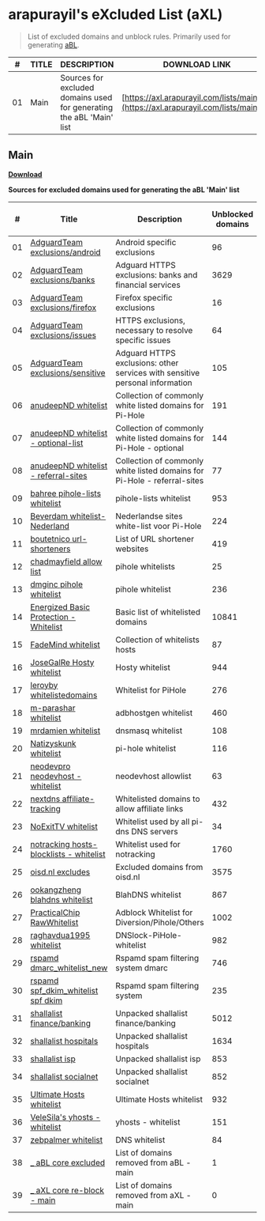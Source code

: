 # arapurayil's eXcluded List (aXL)

> List of excluded domains and unblock rules. Primarily used for generating [aBL](https://github.com/arapurayil/abl).

| #   | TITLE | DESCRIPTION                                                            | DOWNLOAD LINK                                                                            |
| --- | ----- | ---------------------------------------------------------------------- | ---------------------------------------------------------------------------------------- |
| 01  | Main  | Sources for excluded domains used for generating the aBL 'Main' list   | [https://axl.arapurayil.com/lists/main.txt](https://axl.arapurayil.com/lists/main.txt)   |

## Main
**[Download](https://axl.arapurayil.com/lists/main.txt)**

**Sources for excluded domains used for generating the aBL 'Main' list**

| #      | Title                                                                                                                                             | Description                                                                        | Unblocked domains | Re-blocked domains |
| ------ | ------------------------------------------------------------------------------------------------------------------------------------------------- | ---------------------------------------------------------------------------------- | ----------------- | ------------------ |
| 01     | [AdguardTeam exclusions/android](https://raw.githubusercontent.com/AdguardTeam/HttpsExclusions/master/exclusions/android.txt)                     | Android specific exclusions                                                        | 96                | 0                  |
| 02     | [AdguardTeam exclusions/banks](https://raw.githubusercontent.com/AdguardTeam/HttpsExclusions/master/exclusions/banks.txt)                         | Adguard HTTPS exclusions: banks and financial services                             | 3629              | 0                  |
| 03     | [AdguardTeam exclusions/firefox](https://raw.githubusercontent.com/AdguardTeam/HttpsExclusions/master/exclusions/firefox.txt)                     | Firefox specific exclusions                                                        | 16                | 0                  |
| 04     | [AdguardTeam exclusions/issues](https://raw.githubusercontent.com/AdguardTeam/HttpsExclusions/master/exclusions/issues.txt)                       | HTTPS exclusions, necessary to resolve specific issues                             | 64                | 0                  |
| 05     | [AdguardTeam exclusions/sensitive](https://raw.githubusercontent.com/AdguardTeam/HttpsExclusions/master/exclusions/sensitive.txt)                 | Adguard HTTPS exclusions: other services with sensitive personal information       | 105               | 0                  |
| 06     | [anudeepND whitelist](https://raw.githubusercontent.com/anudeepND/whitelist/master/domains/whitelist.txt)                                         | Collection of commonly white listed domains for Pi-Hole                            | 191               | 0                  |
| 07     | [anudeepND whitelist - optional-list](https://raw.githubusercontent.com/anudeepND/whitelist/master/domains/optional-list.txt)                     | Collection of commonly white listed domains for Pi-Hole - optional                 | 144               | 0                  |
| 08     | [anudeepND whitelist - referral-sites](https://raw.githubusercontent.com/anudeepND/whitelist/master/domains/referral-sites.txt)                   | Collection of commonly white listed domains for Pi-Hole - referral-sites           | 77                | 0                  |
| 09     | [bahree pihole-lists whitelist](https://raw.githubusercontent.com/bahree/pihole-lists/main/whitelist.txt)                                         | pihole-lists whitelist                                                             | 953               | 0                  |
| 10     | [Beverdam whitelist-Nederland](https://raw.githubusercontent.com/Beverdam/whitelist-Nederland/master/domains/whitelist.txt)                       | Nederlandse sites white-list voor Pi-Hole                                          | 224               | 0                  |
| 11     | [boutetnico url-shorteners](https://raw.githubusercontent.com/boutetnico/url-shorteners/master/list.txt)                                          | List of URL shortener websites                                                     | 419               | 0                  |
| 12     | [chadmayfield allow list](https://raw.githubusercontent.com/chadmayfield/my-pihole-blocklists/master/allow.list)                                  | pihole whitelists                                                                  | 25                | 0                  |
| 13     | [dmginc pihole whitelist](https://raw.githubusercontent.com/dmginc/pihole/master/whitelist.txt)                                                   | pihole whitelist                                                                   | 236               | 0                  |
| 14     | [Energized Basic Protection - Whitelist](https://raw.githubusercontent.com/EnergizedProtection/unblock/master/basic/formats/domains.txt)          | Basic list of whitelisted domains                                                  | 10841             | 0                  |
| 15     | [FadeMind whitelist](https://raw.githubusercontent.com/FadeMind/hosts.whitelists/master/whitelist.FadeMind)                                       | Collection of whitelists hosts                                                     | 87                | 0                  |
| 16     | [JoseGalRe Hosty whitelist](https://raw.githubusercontent.com/JoseGalRe/Hosty/master/bits/hosty.whitelist)                                        | Hosty whitelist                                                                    | 944               | 0                  |
| 17     | [leroyby whitelistedomains](https://raw.githubusercontent.com/leroyby/PiHole_Settings/master/domains/whitelistedomains.txt)                       | Whitelist for PiHole                                                               | 276               | 0                  |
| 18     | [m-parashar whitelist](https://raw.githubusercontent.com/m-parashar/adbhostgen/master/whitelist)                                                  | adbhostgen whitelist                                                               | 460               | 0                  |
| 19     | [mrdamien whitelist](https://raw.githubusercontent.com/mrdamien/dnsmasq-blocklist/gh-pages/whitelist.txt)                                         | dnsmasq whitelist                                                                  | 108               | 0                  |
| 20     | [Natizyskunk whitelist](https://gitlab.com/Natizyskunk/pi-hole-lists/raw/master/whitelist/personal_mega_whitelist/whitelist.txt)                  | pi-hole whitelist                                                                  | 116               | 0                  |
| 21     | [neodevpro neodevhost - whitelist](https://raw.githubusercontent.com/neodevpro/neodevhost/master/customallowlist)                                 | neodevhost allowlist                                                               | 63                | 0                  |
| 22     | [nextdns affiliate-tracking](https://raw.githubusercontent.com/nextdns/metadata/master/privacy/affiliate-tracking-domains)                        | Whitelisted domains to allow affiliate links                                       | 432               | 0                  |
| 23     | [NoExitTV whitelist](https://raw.githubusercontent.com/NoExitTV/whitelist/master/domains/whitelist.txt)                                           | Whitelist used by all pi-dns DNS servers                                           | 34                | 0                  |
| 24     | [notracking hosts-blocklists - whitelist](https://raw.githubusercontent.com/notracking/hosts-blocklists-scripts/master/hostnames.whitelist.txt)   | Whitelist used for notracking                                                      | 1760              | 0                  |
| 25     | [oisd.nl excludes](https://axl.arapurayil.com/core/oisd_excluded.txt)                                                                             | Excluded domains from oisd.nl                                                      | 3575              | 0                  |
| 26     | [ookangzheng blahdns whitelist](https://raw.githubusercontent.com/ookangzheng/blahdns/master/hosts/whitelist.txt)                                 | BlahDNS whitelist                                                                  | 867               | 0                  |
| 27     | [PracticalChip RawWhitelist](https://raw.githubusercontent.com/PracticalChip/Adblocking/master/RawWhitelist.txt)                                  | Adblock Whitelist for Diversion/Pihole/Others                                      | 1002              | 0                  |
| 28     | [raghavdua1995 whitelist](https://raw.githubusercontent.com/raghavdua1995/DNSlock-PiHole-whitelist/master/whitelist.list)                         | DNSlock-PiHole-whitelist                                                           | 982               | 0                  |
| 29     | [rspamd dmarc\_whitelist\_new](https://raw.githubusercontent.com/rspamd/maps/master/rspamd/dmarc_whitelist_new.inc)                               | Rspamd spam filtering system dmarc                                                 | 746               | 0                  |
| 30     | [rspamd spf\_dkim\_whitelist spf dkim](https://raw.githubusercontent.com/rspamd/maps/master/rspamd/spf_dkim_whitelist.inc)                        | Rspamd spam filtering system                                                       | 235               | 0                  |
| 31     | [shallalist finance/banking](https://raw.githubusercontent.com/cbuijs/shallalist/master/finance/banking/domains)                                  | Unpacked shallalist finance/banking                                                | 5012              | 0                  |
| 32     | [shallalist hospitals](https://raw.githubusercontent.com/cbuijs/shallalist/master/hospitals/domains)                                              | Unpacked shallalist hospitals                                                      | 1634              | 0                  |
| 33     | [shallalist isp](https://raw.githubusercontent.com/cbuijs/shallalist/master/isp/domains)                                                          | Unpacked shallalist isp                                                            | 853               | 0                  |
| 34     | [shallalist socialnet](https://raw.githubusercontent.com/cbuijs/shallalist/master/socialnet/domains)                                              | Unpacked shallalist socialnet                                                      | 852               | 0                  |
| 35     | [Ultimate Hosts whitelist](https://raw.githubusercontent.com/Ultimate-Hosts-Blacklist/whitelist/master/domains.list)                              | Ultimate Hosts whitelist                                                           | 932               | 0                  |
| 36     | [VeleSila's yhosts - whitelist](https://raw.githubusercontent.com/VeleSila/yhosts/master/whitelist.txt)                                           | yhosts - whitelist                                                                 | 151               | 0                  |
| 37     | [zebpalmer whitelist](https://raw.githubusercontent.com/zebpalmer/dns_blocklists/master/whitelist.txt)                                            | DNS whitelist                                                                      | 84                | 0                  |
| 38     | [\_ aBL core excluded](https://abl.arapurayil.com/core/main_excluded.txt)                                                                         | List of domains removed from aBL - main                                            | 1                 | 0                  |
| 39     | [\_ aXL core re-block - main](https://axl.arapurayil.com/core/main_reblock.txt)                                                                   | List of domains removed from aXL - main                                            | 0                 | 0                  |

